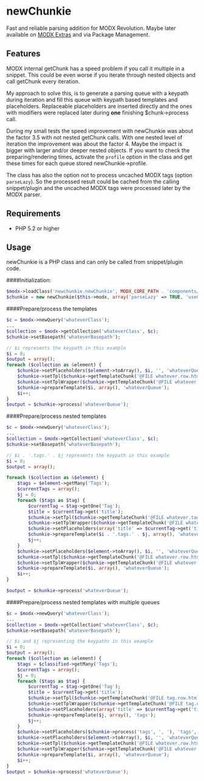newChunkie
==========

Fast and reliable parsing addition for MODX Revolution. Maybe later available on [MODX Extras](http://modx.com/extras/package/newchunkie) and via Package Management.

Features
-----------

MODX internal getChunk has a speed problem if you call it multiple in a snippet. This could be even worse if you iterate through nested objects and call getChunk every iteration. 

My approach to solve this, is to generate a parsing queue with a keypath during iteration and fill this queue with keypath based templates and placeholders. Replaceable placeholders are inserted directly and the ones with modifiers were replaced later during **one** finishing $chunk->process call.

During my small tests the speed improvement with newChunkie was about the factor 3.5 with not nested getChunk calls. With one nested level of iteration the improvement was about the factor 4. Maybe the impact is bigger with larger and/or deeper nested objects. If you want to check the preparing/rendering times, activate the `profile` option in the class and get these times for each queue stored newChunkie->profile.

The class has also the option not to process uncached MODX tags (option `parseLazy`). So the processed result could be cached from the calling snippet/plugin and the uncached MODX tags were processed later by the MODX parser.


Requirements
-----------

* PHP 5.2 or higher

Usage
-----

newChunkie is a PHP class and can only be called from snippet/plugin code.

####Initialization:

```php
$modx->loadClass('newchunkie.newChunkie', MODX_CORE_PATH . 'components/newchunkie/model/', true, true);
$chunkie = new newChunkie($this->modx, array('parseLazy' => TRUE, 'useCorePath' => TRUE));
```

####Prepare/process the templates

```php
$c = $modx->newQuery('whateverClass');
...
$collection = $modx->getCollection('whateverClass', $c);
$chunkie->setBasepath('whateverBasepath');

// $i represents the keypath in this example
$i = 0;
$output = array();
foreach ($collection as &element) {
	$chunkie->setPlaceholders($element->toArray(), $i, '', 'whateverQueue');
	$chunkie->setTpl($chunkie->getTemplateChunk('@FILE whatever.row.html'));
	$chunkie->setTplWrapper($chunkie->getTemplateChunk('@FILE whatever.outer.html'));
	$chunkie->prepareTemplate($i, array(), 'whateverQueue');
	$i++;
}
$output = $chunkie->process('whateverQueue');
```

####Prepare/process nested templates

```php
$c = $modx->newQuery('whateverClass');
...
$collection = $modx->getCollection('whateverClass', $c);
$chunkie->setBasepath('whateverBasepath');

// $i . '.tags.' . $j represents the keypath in this example
$i = 0;
$output = array();

foreach ($collection as &$element) {
	$tags = $element->getMany('Tags');
	$currentTags = array();
	$j = 0;
	foreach ($tags as $tag) {
		$currentTag = $tag->getOne('Tag');
		$title = $currentTag->get('title');
		$chunkie->setTpl($chunkie->getTemplateChunk('@FILE whatever.tag.html'));
		$chunkie->setTplWrapper($chunkie->getTemplateChunk('@FILE whatever.tagouter.html'));
		$chunkie->setPlaceholders(array('title' => $currentTag->get('title')), $i . '.tags.' . $j, '', 'whateverQueue');
		$chunkie->prepareTemplate($i . '.tags.' . $j, array(), 'whateverQueue');
		$j++;
	}
	$chunkie->setPlaceholders($element->toArray(), $i, '', 'whateverQueue');
	$chunkie->setTpl($chunkie->getTemplateChunk('@FILE whatever.row.html'));
	$chunkie->setTplWrapper($chunkie->getTemplateChunk('@FILE whatever.outer.html'));
	$chunkie->prepareTemplate($i, array(), 'whateverQueue');
	$i++;
}

$output = $chunkie->process('whateverQueue');
```

####Prepare/process nested templates with multiple queues

```php
$c = $modx->newQuery('whateverClass');
...
$collection = $modx->getCollection('whateverClass', $c);
$chunkie->setBasepath('whateverBasepath');

// $i and $j representing the keypaths in this example
$i = 0;
$output = array();
foreach ($collection as &element) {
	$tags = $classified->getMany('Tags');
	$currentTags = array();
	$j = 0;
	foreach ($tags as $tag) {
		$currentTag = $tag->getOne('Tag');
		$title = $currentTag->get('title');
		$chunkie->setTpl($chunkie->getTemplateChunk('@FILE tag.row.html'));
	    $chunkie->setTplWrapper($chunkie->getTemplateChunk('@FILE tag.outer.html'));
		$chunkie->setPlaceholders(array('title' => $currentTag->get('title')), $j, '', 'tags');
		$chunkie->prepareTemplate($j, array(), 'tags');
		$j++;
	}
	$chunkie->setPlaceholders($chunkie->process('tags', ', '), 'tags', $i, 'whateverQueue');
	$chunkie->setPlaceholders($element->toArray(), $i, '', 'whateverQueue');
	$chunkie->setTpl($chunkie->getTemplateChunk('@FILE whatever.row.html'));
	$chunkie->setTplWrapper($chunkie->getTemplateChunk('@FILE whatever.outer.html'));
	$chunkie->prepareTemplate($i, array(), 'whateverQueue');
	$i++;
}
$output = $chunkie->process('whateverQueue');
```

